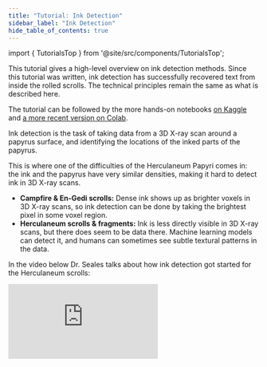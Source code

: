 ```yaml
---
title: "Tutorial: Ink Detection"
sidebar_label: "Ink Detection"
hide_table_of_contents: true
---
```


<head>
  <html data-theme="dark" />

  <meta
    name="description"
    content="A $1,500,000+ machine learning and computer vision competition"
  />

  <meta property="og:type" content="website" />
  <meta property="og:url" content="https://scrollprize.org" />
  <meta property="og:title" content="Vesuvius Challenge" />
  <meta
    property="og:description"
    content="A $1,500,000+ machine learning and computer vision competition"
  />
  <meta
    property="og:image"
    content="https://scrollprize.org/img/social/opengraph.jpg"
  />

  <meta property="twitter:card" content="summary_large_image" />
  <meta property="twitter:url" content="https://scrollprize.org" />
  <meta property="twitter:title" content="Vesuvius Challenge" />
  <meta
    property="twitter:description"
    content="A $1,500,000+ machine learning and computer vision competition"
  />
  <meta
    property="twitter:image"
    content="https://scrollprize.org/img/social/opengraph.jpg"
  />
</head>

import { TutorialsTop } from '@site/src/components/TutorialsTop';

<TutorialsTop highlightId={5} />

This tutorial gives a high-level overview on ink detection methods.
Since this tutorial was written, ink detection has successfully recovered text from inside the rolled scrolls.
The technical principles remain the same as what is described here.

The tutorial can be followed by the more hands-on notebooks [on Kaggle](https://www.kaggle.com/code/jpposma/vesuvius-challenge-ink-detection-tutorial) and [a more recent version on Colab](https://colab.research.google.com/github/ScrollPrize/vesuvius/blob/main/notebooks/example2_ink_detection.ipynb).

Ink detection is the task of taking data from a 3D X-ray scan around a papyrus surface, and identifying the locations of the inked parts of the papyrus.

This is where one of the difficulties of the Herculaneum Papyri comes in: the ink and the papyrus have very similar densities, making it hard to detect ink in 3D X-ray scans.

* **Campfire & En-Gedi scrolls:** Dense ink shows up as brighter voxels in 3D X-ray scans, so ink detection can be done by taking the brightest pixel in some voxel region.
* **Herculaneum scrolls & fragments:** Ink is less directly visible in 3D X-ray scans, but there does seem to be data there. Machine learning models can detect it, and humans can sometimes see subtle textural patterns in the data.

In the video below Dr. Seales talks about how ink detection got started for the Herculaneum scrolls:

<iframe className="w-[100%] aspect-video mb-4" src="https://www.youtube.com/embed/g-7-Xg75CCI?start=5930" title="YouTube video player" frameBorder="0" allow="accelerometer; autoplay; clipboard-write; encrypted-media; gyroscope; picture-in-picture; web-share" allowFullScreen/>

Not only can machine learning models detect the ink, on occasion we can see the ink directly in the 3D X-ray volumes. Here are some examples, with slices from the 3D surface volumes on the left, and infrared photos showing ink on the right (from the [data paper](https://arxiv.org/abs/2304.02084)):

<figure className="">
  <img src="/img/tutorials/ink2-alpha.webp" />
</figure>

<figure className="">
  <img src="/img/tutorials/ink1-alpha.webp" />

  <figcaption className="mt-0">Ink visible in 3D surface volumes (left: 3D volume slice; right: infrared photo), found by Stephen Parsons</figcaption>
</figure>

You have to look closely, but the shapes are visible!

Discoveries from the community have found widespread examples of visible ink like this inside the intact scrolls. In particular the [“crackle pattern”](https://caseyhandmer.wordpress.com/2023/08/05/reading-ancient-scrolls/) discovered by Casey Handmer has proven useful, and inspired a number of labeling approaches that successfully produce models capable of detecting ink in the scrolls.

For the purposes of the tutorial, we will use the fragment datasets, which contain ground truth ink labels made using infrared photography of the exposed writing on the surface.

At a high level, training on a fragment works like this:

<figure className="">
  <img src="/img/tutorials/ml-overview-alpha.webp" />
</figure>

From a fragment (a) we obtain a 3D volume (b), from which we segment a mesh (c), around which we sample a surface volume (d). We also take an infrared photo (e) of the fragment, which we align (f) with the surface volume, and then manually turn into a binary label image (g).

We train this model by picking a pixel in the binary label image, and sampling a subvolume around the same coordinates from the surface volume. We then backpropagate the known label data to update the model weights:

<figure>
  <video autoPlay playsInline loop muted className="w-[100%] " poster="/img/tutorials/ink-training-anim3-dark.webp">
    <source src="/img/tutorials/ink-training-anim3-dark.webm" type="video/webm"/>
  </video>
</figure>

We can then use the model to predict what a label image would have looked like, from different input data than you have trained on.

<figure>
  <video autoPlay playsInline loop muted className="w-[100%]" poster="/img/tutorials/ink-detection-anim3-dark.webp">
    <source src="/img/tutorials/ink-detection-anim3-dark.webm" type="video/webm"/>
  </video>
</figure>

Of course, in reality the label image on the right doesn’t come out perfectly. Stephen Parsons’ [ink-id](https://github.com/educelab/ink-id/) program is one example of an ML-based approach. It produces outputs like this (showing different training epochs in k-fold training/prediction):

<figure>
  <video autoPlay playsInline loop muted className="w-[100%] max-w-[238px]" poster="/img/landing/fragment-training2.webp">
    <source src="/img/landing/fragment-training2.webm" type="video/webm"/>
  </video>
  <figcaption className="mt-0">A model learning to detect ink on a fragment, showing different training epochs</figcaption>
</figure>

When running ink-id on all the public fragments, the results look like this (prediction left, infrared right):

<figure className="">
  <table className="w-[100%] max-w-[400px]">
    <tr><td className="w-50%"><img className="w-[100%]" src="/img/tutorials/f1_composite.webp" /></td><td className="w-50%"><img className="w-[100%]" src="/img/tutorials/f1_ir.webp" /></td></tr>
    <tr><td className="w-50%"><img className="w-[100%]" src="/img/tutorials/f2_composite.webp" /></td><td className="w-50%"><img className="w-[100%]" src="/img/tutorials/f2_ir.webp" /></td></tr>
    <tr><td className="w-50%"><img className="w-[100%]" src="/img/tutorials/f3_composite.webp" /></td><td className="w-50%"><img className="w-[100%]" src="/img/tutorials/f3_ir.webp" /></td></tr>
  </table>
  <figcaption className="mt-0">Predicted label images from ink-id (left); infrared photos (right)</figcaption>
</figure>

As you can see, some letters can be clearly seen, others not at all, and a lot of letters are somewhere in between. All fragments also have “hidden layers”: pieces of papyrus that are fused to the backs of the fragments. Running the machine model on those reveals some previously unseen letters:

<div className="flex flex-wrap items-end max-w-[500px] mb-4">
  <figure className="w-[33%]">
    <img src="/img/tutorials/f1_hidden_composite.webp"/>
  </figure>
  <figure className="w-[33%]">
    <img src="/img/tutorials/f2_hidden_composite.webp"/>
  </figure>
  <figure className="w-[33%]">
    <img src="/img/tutorials/f4_hidden_composite_partially_redacted.webp"/>
  </figure>
  <figcaption className="mt-0">“Hidden layers” of papyrus, partially revealed by machine learning.</figcaption>
</div>

The [Ink Detection Progress Prize on Kaggle](https://www.kaggle.com/competitions/vesuvius-challenge-ink-detection/) was all about creating the best possible machine learning model for detecting ink within the fragments. Since then newer models have successfully uncovered ink in full scrolls (the [First Letters Prize](firstletters), and then the [2023 Grand Prize](grandprize)).

So how can a machine learning model detect ink? In the electron microscope images below (from the paper [From invisibility to readability: Recovering the ink of Herculaneum](https://journals.plos.org/plosone/article/file?id=10.1371/journal.pone.0215775&type=printable)), you can clearly see the difference between the inked and non-inked regions. We suspect that machine learning models are able to learn some of these features from the 3D X-ray scans.

<figure>
  <a href="/img/tutorials/sem.webp" target="_blank"><img src="/img/tutorials/sem-alpha.webp"  className="w-[100%]"/></a>
  <figcaption className="mt-0">Electron microscope pictures from the top (A and B) and the side (C) <a href="https://journals.plos.org/plosone/article?id=10.1371/journal.pone.0215775">(source)</a></figcaption>
</figure>

<div>The main challenges for ink detection are:</div>

* Model performance, getting more letters to be legible.
* Applying these models to the full scrolls.
* Reverse engineering the models to better understand the kind of patterns they are using to detect ink.
* Creating more ground truth data (e.g. “campfire scrolls” or synthetic data).

Now let’s create a model! This part of the tutorial is over [on Kaggle as a notebook](https://www.kaggle.com/code/jpposma/vesuvius-challenge-ink-detection-tutorial).

To run more advanced models on the [scroll segments](data_segments), check out the winning code from the [First Letters Prize](firstletters) and the [2023 Grand Prize](grandprize).
